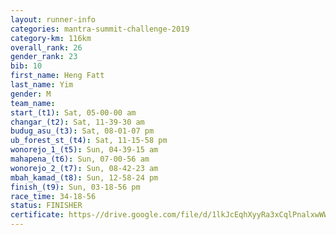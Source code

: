 ```yaml
---
layout: runner-info 
categories: mantra-summit-challenge-2019 
category-km: 116km 
overall_rank: 26
gender_rank: 23
bib: 10
first_name: Heng Fatt
last_name: Yim
gender: M
team_name: 
start_(t1): Sat, 05-00-00 am
changar_(t2): Sat, 11-39-30 am
budug_asu_(t3): Sat, 08-01-07 pm
ub_forest_st_(t4): Sat, 11-15-58 pm
wonorejo_1_(t5): Sun, 04-39-15 am
mahapena_(t6): Sun, 07-00-56 am
wonorejo_2_(t7): Sun, 08-42-23 am
mbah_kamad_(t8): Sun, 12-58-24 pm
finish_(t9): Sun, 03-18-56 pm
race_time: 34-18-56
status: FINISHER
certificate: https-//drive.google.com/file/d/1lkJcEqhXyyRa3xCqlPnalxwWWW6mg8cr/view?usp=sharing
---
```


